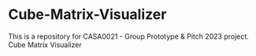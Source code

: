 # Cube-Matrix-Visualizer
This is a repository for CASA0021 - Group Prototype &amp; Pitch 2023 project. Cube Matrix Visualizer
